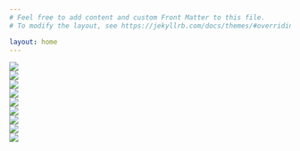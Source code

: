 ```yaml
---
# Feel free to add content and custom Front Matter to this file.
# To modify the layout, see https://jekyllrb.com/docs/themes/#overriding-theme-defaults

layout: home
---
```


<div class="row">
  <div class="col-sm-4">
   <img class="image-card" src="{{ "/assets/img/photo.jpg" | relative_url }}">
  </div>
  <div class="col-sm-4">
    <img class="image-card"  src="{{ "/assets/img/art.jpg" | relative_url }}">
  </div>
  <div class="col-sm-4">
    <img class="image-card"  src="{{ "/assets/img/music.jpg" | relative_url }}">
  </div>
</div>
<div class="row">
  <div class="col-sm-4">
    <img class="image-card" src="{{ "/assets/img/volvo.jpg" | relative_url }}">
  </div>
  <div class="col-sm-4">
   <img class="image-card"  src="{{ "/assets/img/reading.jpg" | relative_url }}">
  </div>
  <div class="col-sm-4">
    <img class="image-card"  src="{{ "/assets/img/travel.jpg" | relative_url }}">
  </div>
</div>
<div class="row">
  <div class="col-sm-4">
    <img class="image-card"  src="{{ "/assets/img/running.jpg" | relative_url }}">
  </div>
  <div class="col-sm-4">
    <img class="image-card"  src="{{ "/assets/img/diving.jpg" | relative_url }}">
  </div>
  <div class="col-sm-4">
    <img class="image-card"  src="{{ "/assets/img/food.jpg" | relative_url }}">
  </div>
</div>
